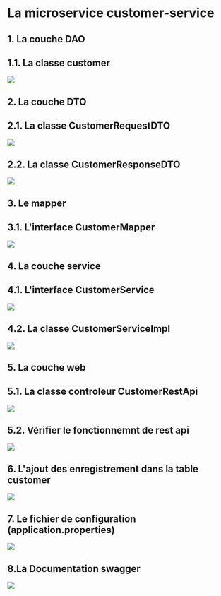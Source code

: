 <h1> La microservice customer-service </h1>
<h2> 1. La couche DAO </h2>
<h2> 1.1. La classe customer </h2>
<kbd><img src="https://user-images.githubusercontent.com/80115513/199307393-dc73cd50-fead-4e46-aa50-2b2a3d51ed91.png"></kbd>
<h2> 2. La couche DTO </h2>
<h2> 2.1. La classe CustomerRequestDTO </h2>
<kbd><img src="https://user-images.githubusercontent.com/80115513/199307663-58eacc62-5eb3-4c81-a5fe-499229750606.png"></kbd>
<h2> 2.2. La classe CustomerResponseDTO </h2>
<kbd><img src="https://user-images.githubusercontent.com/80115513/199307840-27908bf6-73e5-49ff-9b21-fd2a4714a875.png"></kbd>
<h2> 3. Le mapper </h2>
<h2>3.1. L'interface CustomerMapper </h2>
<kbd><img src="https://user-images.githubusercontent.com/80115513/199308306-cb0f074b-e325-47ff-834f-3c5653104edb.png"></kbd>
<h2> 4. La couche service </h2>
<h2>4.1. L'interface CustomerService </h2>
<kbd><img src="https://user-images.githubusercontent.com/80115513/199308582-f930f3be-07fb-4943-9739-70f7df813204.png"></kbd>
<h2>4.2. La classe CustomerServiceImpl </h2>
<kbd><img src="https://user-images.githubusercontent.com/80115513/199308818-899cba46-9a4b-405f-9a73-690323e5fbab.png"></kbd>
<h2> 5. La couche web </h2>
<h2>5.1. La classe controleur CustomerRestApi </h2>
<kbd><img src="https://user-images.githubusercontent.com/80115513/199309095-a8833017-1b9e-4314-9109-12b1a3b1d414.png"></kbd>
<h2>5.2. Vérifier le fonctionnemnt de rest api </h2>
<kbd><img src="https://user-images.githubusercontent.com/80115513/199311234-b2d52f11-9a2a-4182-96b8-2d910df6a064.png"></kbd>
<h2> 6. L'ajout des enregistrement dans la table customer </h2>
<kbd><img src="https://user-images.githubusercontent.com/80115513/199309414-4f8b5ae7-f9d7-4ae5-9938-0f9d78063513.png"></kbd>
<h2> 7. Le fichier de configuration (application.properties) </h2>
<kbd><img src="https://user-images.githubusercontent.com/80115513/199309689-36641153-238b-4e31-a525-347a57b42636.png"></kbd>
<h2> 8.La Documentation swagger </h2>
<kbd><img src="https://user-images.githubusercontent.com/80115513/199310732-15c33dbc-86bb-43b4-8c1f-22d936dd93a0.png"></kbd>
